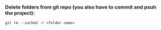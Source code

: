 ### Delete folders from git repo (you also have to commit and psuh the project):

`git rm --cached -r <folder name>`


